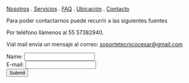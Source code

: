[Nosotros](./nosotros.md) . [Servicios](./servicios.md) . [FAQ](FAQ.md) . [Ubicación](ubicacion.md) . [Contacto](./contacto.md)

Para poder contactarnos puede recurrir a las siguientes fuentes

Por teléfono llámenos al 55 57382940.

Vial mail envía un mensaje al correo:  soportetecnicocesar@gmail.com


<form action="https://formspree.io/f/mdoblgbb" method="post">
Name: <input type="text" name="name"><br>
E-mail: <input type="text" name="email"><br>
<input type="submit">
</form>

